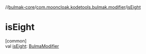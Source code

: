 //[bulmak-core](../../index.md)/[com.mooncloak.kodetools.bulmak.modifier](index.md)/[isEight](is-eight.md)

# isEight

[common]\
val [isEight](is-eight.md): [BulmaModifier](-bulma-modifier/index.md)
